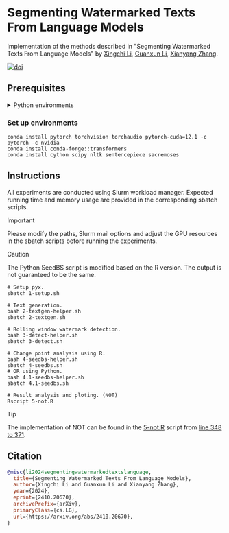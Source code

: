 # Segmenting Watermarked Texts From Language Models

Implementation of the methods described in "Segmenting Watermarked Texts From Language Models" by [Xingchi Li](https://xingchi.li), [Guanxun Li](https://guanxun.li), [Xianyang Zhang](https://zhangxiany-tamu.github.io).

[![doi](https://img.shields.io/badge/doi-10.48550/arXiv.2410.20670-green.svg)](https://doi.org/10.48550/arXiv.2410.20670)

## Prerequisites

<details closed>
<summary>Python environments</summary>

-   Cython==3.0.10
-   datasets==2.19.1
-   huggingface_hub==0.23.0
-   nltk==3.8.1
-   numpy==1.26.4
-   sacremoses==0.0.53
-   scipy==1.13.0
-   sentencepiece==0.2.0
-   tokenizers==0.19.1
-   torch==2.3.0.post100
-   torchaudio==2.3.0
-   torchvision==0.18.0
-   tqdm==4.66.4
-   transformers==4.40.2

</details>

### Set up environments

```shell
conda install pytorch torchvision torchaudio pytorch-cuda=12.1 -c pytorch -c nvidia
conda install conda-forge::transformers
conda install cython scipy nltk sentencepiece sacremoses
```

## Instructions

All experiments are conducted using Slurm workload manager. Expected running
time and memory usage are provided in the corresponding sbatch scripts.

> [!IMPORTANT]
> Please modify the paths, Slurm mail options and adjust the GPU resources in
> the sbatch scripts before running the experiments.

> [!CAUTION]
> The Python SeedBS script is modified based on the R version. The output is not
> guaranteed to be the same.

```shell
# Setup pyx.
sbatch 1-setup.sh

# Text generation.
bash 2-textgen-helper.sh
sbatch 2-textgen.sh

# Rolling window watermark detection.
bash 3-detect-helper.sh
sbatch 3-detect.sh

# Change point analysis using R.
bash 4-seedbs-helper.sh
sbatch 4-seedbs.sh
# OR using Python.
bash 4.1-seedbs-helper.sh
sbatch 4.1-seedbs.sh

# Result analysis and ploting. (NOT)
Rscript 5-not.R
```

> [!TIP]
> The implementation of NOT can be found in the [5-not.R](./5-not.R) script from
> [line 348 to 371](https://github.com/doccstat/llm-watermark-cpd/blob/main/5-not.R#L348-L371).

## Citation

```bibtex
@misc{li2024segmentingwatermarkedtextslanguage,
  title={Segmenting Watermarked Texts From Language Models},
  author={Xingchi Li and Guanxun Li and Xianyang Zhang},
  year={2024},
  eprint={2410.20670},
  archivePrefix={arXiv},
  primaryClass={cs.LG},
  url={https://arxiv.org/abs/2410.20670},
}
```
